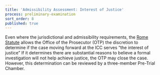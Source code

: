 ```yaml
---
title: 'Admissibility Assessment: Interest of Justice'
process: preliminary-examination
sort_order: 8
published: true
---
```



Even where the jurisdictional and admissibility requirements, the [Rome Statute](https://www.icc-cpi.int/nr/rdonlyres/ea9aeff7-5752-4f84-be94-0a655eb30e16/0/rome_statute_english.pdf) allows the Office of the Prosecutor (OTP) the discretion to determine if the case moving forward at the ICC serves “the interest of justice” If it determines there are substantial reasons to believe a formal investigation will not help achieve justice, the OTP may close the case. However, this determination can be reviewed by a three-member Pre-Trial Chamber.